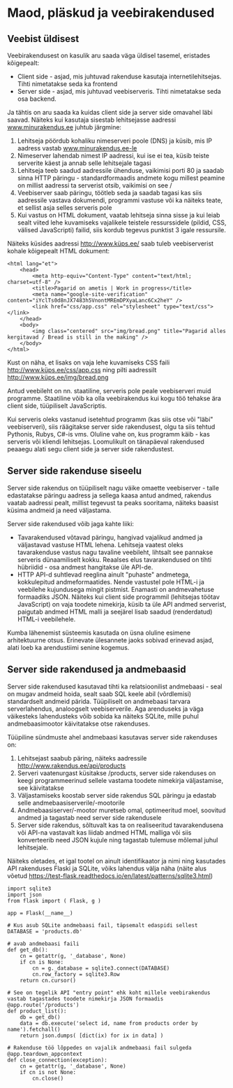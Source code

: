 # Maod, pläskud ja veebirakendused

## Veebist üldisest

Veebirakendusest on kasulik aru saada väga üldisel tasemel, eristades kõigepealt:

* Client side - asjad, mis juhtuvad rakenduse kasutaja internetilehitsejas. Tihti nimetatakse seda ka frontend
* Server side - asjad, mis juhtuvad veebiserveris. Tihti nimetatakse seda osa backend.

Ja tähtis on aru saada ka kuidas client side ja server side omavahel läbi saavad.
Näiteks kui kasutaja sisestab lehitsejasse aadressi www.minurakendus.ee juhtub järgmine:

1. Lehitseja pöördub kohaliku nimeserveri poole (DNS) ja küsib, mis IP aadress vastab www.minurakendus.ee-le
2. Nimeserver lahendab nimest IP aadressi, kui ise ei tea, küsib teiste serverite käest ja annab selle lehitsejale tagasi
3. Lehitseja teeb saadud aadressile ühenduse, vaikimisi porti 80 ja saadab sinna HTTP päringu - standardformaadis andmete 
kogu millest peamine on millist aadressi ta serverist otsib, vaikimisi on see /
4. Veebiserver saab päringu, töötleb seda ja saadab tagasi kas siis aadressile vastava dokumendi, programmi vastuse või ka 
näiteks teate, et sellist asja selles serveris pole
5. Kui vastus on HTML dokument, vaatab lehitseja sinna sisse ja kui leiab sealt viited lehe kuvamiseks vajalikele teistele 
ressurssidele (pildid, CSS, välised JavaScripti) failid, siis kordub tegevus punktist 3 igale ressursile.

Näiteks küsides aadressi http://www.küps.ee/ saab tuleb veebiserverist kohale kõigepealt HTML dokument:

```
<html lang="et">
	<head>
		<meta http-equiv="Content-Type" content="text/html; charset=utf-8" />
		<title>Pagarid on ametis | Work in progress</title>
		<meta name="google-site-verification" content="iYclTs0d8nJX7483h5VnontMREmDPXyaLanc6Cx2heY" />
		<link href="css/app.css" rel="stylesheet" type="text/css"></link>
	</head>
	<body>
		<img class="centered" src="img/bread.png" title="Pagarid alles kergitavad / Bread is still in the making" />
	</body>
</html>
```

Kust on näha, et lisaks on vaja lehe kuvamiseks CSS faili http://www.küps.ee/css/app.css ning pilti aadressilt
http://www.küps.ee/img/bread.png

Antud veebileht on nn. staatiline, serveris pole peale veebiserveri muid programme. Staatiline võib ka olla
veebirakendus kui kogu töö tehakse ära client side, tüüpiliselt JavaScriptis. 

Kui serveris oleks vastanud isetehtud programm (kas siis otse või "läbi" veebiserveri), siis räägitakse server side
rakendusest, olgu ta siis tehtud Pythonis, Rubys, C#-is vms. Oluline vahe on, kus programm käib - kas serveris või kliendi lehitsejas.
Loomulikult on tänapäeval rakendused peaaegu alati segu client side ja server side rakendustest.

## Server side rakenduse siseelu

Server side rakendus on tüüpiliselt nagu väike omaette veebiserver - talle edastatakse päringu aadress ja sellega kaasa antud andmed,
rakendus vaatab aadressi pealt, millist tegevust ta peaks sooritama, näiteks baasist küsima andmeid ja need väljastama.

Server side rakendused võib jaga kahte liiki:

* Tavarakendused võtavad päringu, hangivad vajalikud andmed ja väljastavad vastuse HTML lehena. Lehitseja vaatest oleks tavarakenduse vastus nagu tavaline veebileht, lihtsalt see pannakse serveris dünaamiliselt kokku. Reaalses elus tavarakendused on tihti hübriidid - osa andmest hangitakse üle API-de.
* HTTP API-d suhtlevad reeglina ainult "puhaste" andmetega, kokkulepitud andmeformaatides. Nende vastustel pole HTML-i ja veebilehe kujundusega mingit pistmist. Enamasti on andmevahetuse formaadiks JSON. Näiteks kui client side programmil (lehitsejas töötav JavaScript) on vaja toodete nimekirja, küsib ta üle API andmed serverist, paigutab andmed HTML malli ja seejärel lisab saadud (renderdatud) HTML-i veebilehele.

Kumba lähenemist süsteemis kasutada on üsna oluline esimene arhitektuurne otsus. Erinevate ülesannete jaoks sobivad erinevad asjad, alati loeb ka arendustiimi senine kogemus.

## Server side rakendused ja andmebaasid

Server side rakendused kasutavad tihti ka relatsioonilist andmebaasi - seal on mugav andmeid hoida, sealt saab SQL keele abil (võrdlemisi) standardselt andmeid pärida. Tüüpiliselt on andmebaasi tarvara serverlahendus, analoogselt veebiserverile. Aga arenduseks ja väga väikesteks lahendusteks võib sobida ka näiteks SQLite, mille puhul andmebaasimootor käivitatakse otse rakenduses.

Tüüpiline sündmuste ahel andmebaasi kasutavas server side rakenduses on:

1. Lehitsejast saabub päring, näiteks aadressile http://www.rakendus.ee/api/products
2. Serveri vaatenurgast küsitakse /products, server side rakenduses on keegi programmeerinud sellele vastama toodete nimekirja väljastamise, see käivitatakse
3. Väljastamiseks koostab server side rakendus SQL päringu ja edastab selle andmebaasiserverile/-mootorile
4. Andmebaasiserver/-mootor muretseb omal, optimeeritud moel, soovitud andmed ja tagastab need server side rakendusele
5. Server side rakendus, sõltuvalt kas ta on realiseeritud tavarakendusena või API-na vastavalt kas liidab andmed HTML malliga või siis konverteerib need JSON kujule ning tagastab tulemuse mõlemal juhul lehitsejale.

Näiteks oletades, et igal tootel on ainult identifikaator ja nimi ning kasutades API rakenduses Flaski ja SQLite, võiks lahendus välja näha (näite alus võetud https://test-flask.readthedocs.io/en/latest/patterns/sqlite3.html)

```
import sqlite3
import json
from flask import ( Flask, g )

app = Flask(__name__)

# Kus asub SQLite andmebaasi fail, täpsemalt edaspidi sellest
DATABASE = 'products.db'

# avab andmebaasi faili
def get_db():
    cn = getattr(g, '_database', None)
    if cn is None:
        cn = g._database = sqlite3.connect(DATABASE)
        cn.row_factory = sqlite3.Row
    return cn.cursor()

# See on tegelik API "entry point" ehk koht millele veebirakendus vastab tagastades toodete nimekirja JSON formaadis
@app.route('/products')
def product_list():
    db = get_db()
    data = db.execute('select id, name from products order by name').fetchall()
    return json.dumps( [dict(ix) for ix in data] )
   
# Rakenduse töö lõppedes on vajalik andmebaasi fail sulgeda
@app.teardown_appcontext
def close_connection(exception):
    cn = getattr(g, '_database', None)
    if cn is not None:
        cn.close()
```


